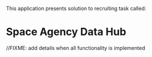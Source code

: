 This application presents solution to recruiting task called:

# Space Agency Data Hub

//FIXME: add details when all functionality is implemented

